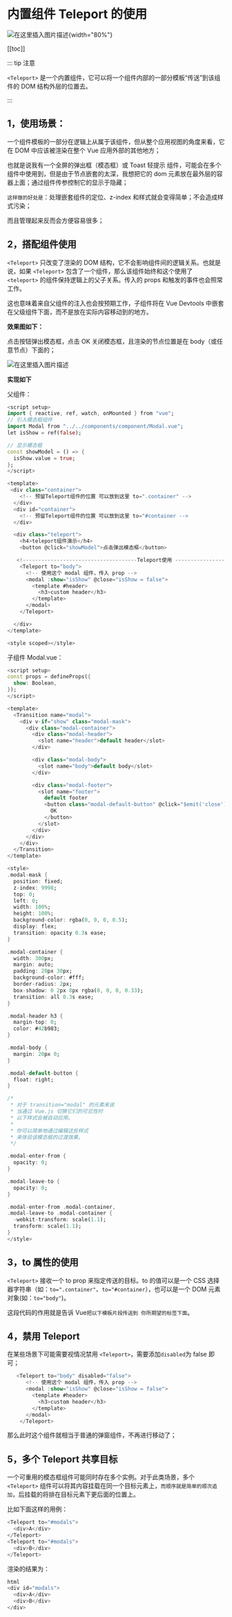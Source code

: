 # 内置组件 Teleport 的使用

![在这里插入图片描述](../images//teleport.png){width="80%"}

[[toc]]

::: tip 注意

`<Teleport>` 是一个内置组件，它可以将一个组件内部的一部分模板“传送”到该组件的 DOM 结构外层的位置去。

:::

## 1，使用场景：

一个组件模板的一部分在逻辑上从属于该组件，但从整个应用视图的角度来看，它在 DOM 中应该被渲染在整个 Vue 应用外部的其他地方；

也就是说我有一个全屏的弹出框（模态框）或 Toast 轻提示 组件，可能会在多个组件中使用到，但是由于节点嵌套的太深，我想把它的 dom 元素放在最外层的容器上面；通过组件传参控制它的显示于隐藏；

`这样做的好处是`：处理嵌套组件的定位、z-index 和样式就会变得简单；不会造成样式污染；

而且管理起来反而会方便容易很多；

## 2，搭配组件使用

`<Teleport>` 只改变了渲染的 DOM 结构，它不会影响组件间的逻辑关系。也就是说，如果 `<Teleport>` 包含了一个组件，那么该组件始终和这个使用了 `<teleport>` 的组件保持逻辑上的父子关系。传入的 props 和触发的事件也会照常工作。

这也意味着来自父组件的注入也会按预期工作，子组件将在 Vue Devtools 中嵌套在父级组件下面，而不是放在实际内容移动到的地方。

**效果图如下：**

点击按钮弹出模态框，点击 OK 关闭模态框，且渲染的节点位置是在 body（或任意节点）下面的；

![在这里插入图片描述](../images//teleport-1.png)

**实现如下**

父组件：

```dart
<script setup>
import { reactive, ref, watch, onMounted } from "vue";
// 引入模态框组件
import Modal from "../../components/component/Modal.vue";
let isShow = ref(false);

// 显示模态框
const showModel = () => {
  isShow.value = true;
};
</script>

<template>
 <div class="container">
    <!-- 预留Teleport组件的位置 可以放到这里 to=".container" -->
  </div>
  <div id="container">
    <!-- 预留Teleport组件的位置 可以放到这里 to="#container -->
  </div>

  <div class="teleport">
    <h4>teleport组件演示</h4>
    <button @click="showModel">点击弹出模态框</button>

   <!-------------------------------------Teleport使用 ------------------------------------>
    <Teleport to="body">
      <!-- 使用这个 modal 组件，传入 prop -->
      <modal :show="isShow" @close="isShow = false">
        <template #header>
          <h3>custom header</h3>
        </template>
      </modal>
    </Teleport>

  </div>
</template>

<style scoped></style>

```

子组件 Modal.vue：

```dart
<script setup>
const props = defineProps({
  show: Boolean,
});
</script>

<template>
  <Transition name="modal">
    <div v-if="show" class="modal-mask">
      <div class="modal-container">
        <div class="modal-header">
          <slot name="header">default header</slot>
        </div>

        <div class="modal-body">
          <slot name="body">default body</slot>
        </div>

        <div class="modal-footer">
          <slot name="footer">
            default footer
            <button class="modal-default-button" @click="$emit('close')">
              OK
            </button>
          </slot>
        </div>
      </div>
    </div>
  </Transition>
</template>

<style>
.modal-mask {
  position: fixed;
  z-index: 9998;
  top: 0;
  left: 0;
  width: 100%;
  height: 100%;
  background-color: rgba(0, 0, 0, 0.5);
  display: flex;
  transition: opacity 0.3s ease;
}

.modal-container {
  width: 300px;
  margin: auto;
  padding: 20px 30px;
  background-color: #fff;
  border-radius: 2px;
  box-shadow: 0 2px 8px rgba(0, 0, 0, 0.33);
  transition: all 0.3s ease;
}

.modal-header h3 {
  margin-top: 0;
  color: #42b983;
}

.modal-body {
  margin: 20px 0;
}

.modal-default-button {
  float: right;
}

/*
 * 对于 transition="modal" 的元素来说
 * 当通过 Vue.js 切换它们的可见性时
 * 以下样式会被自动应用。
 *
 * 你可以简单地通过编辑这些样式
 * 来体验该模态框的过渡效果。
 */

.modal-enter-from {
  opacity: 0;
}

.modal-leave-to {
  opacity: 0;
}

.modal-enter-from .modal-container,
.modal-leave-to .modal-container {
  -webkit-transform: scale(1.1);
  transform: scale(1.1);
}
</style>
```

## 3，to 属性的使用

`<Teleport>` 接收一个 to prop 来指定传送的目标。to 的值可以是一个 CSS 选择器字符串（如：`to=".container"`、`to="#container`），也可以是一个 DOM 元素对象(如：`to="body"`)。

这段代码的作用就是告诉 Vue`把以下模板片段传送到 你所期望的标签下面`。

## 4，禁用 Teleport

在某些场景下可能需要视情况禁用 `<Teleport>`，需要添加`disabled`为 false 即可；

```dart
   <Teleport to="body" disabled="false">
      <!-- 使用这个 modal 组件，传入 prop -->
      <modal :show="isShow" @close="isShow = false">
        <template #header>
          <h3>custom header</h3>
        </template>
      </modal>
    </Teleport>
```

那么此时这个组件就相当于普通的弹窗组件，不再进行移动了；

## 5，多个 Teleport 共享目标

一个可重用的模态框组件可能同时存在多个实例。对于此类场景，多个 `<Teleport>` 组件可以将其内容挂载在同一个目标元素上，`而顺序就是简单的顺次追加`，后挂载的将排在目标元素下更后面的位置上。

比如下面这样的用例：

```js
<Teleport to="#modals">
  <div>A</div>
</Teleport>
<Teleport to="#modals">
  <div>B</div>
</Teleport>
```

渲染的结果为：

```js
html
<div id="modals">
  <div>A</div>
  <div>B</div>
</div>
```
